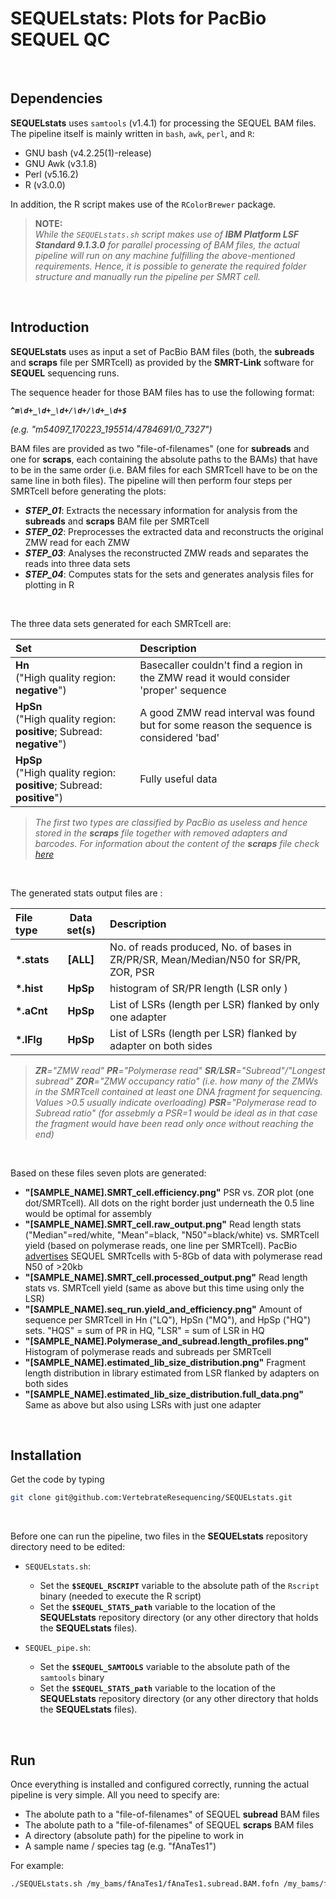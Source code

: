 # SEQUELstats: Plots for PacBio SEQUEL QC

<br>

## Dependencies

**SEQUELstats** uses `samtools` (v1.4.1) for processing the SEQUEL BAM files. The pipeline itself is mainly written in `bash`, `awk`, `perl`, and `R`:

 * GNU bash (v4.2.25(1)-release)
 * GNU Awk (v3.1.8)
 * Perl (v5.16.2)
 * R (v3.0.0)

In addition, the R script makes use of the `RColorBrewer` package.

> **NOTE:**
> <br>
> _While the `SEQUELstats.sh` script makes use of **IBM Platform LSF Standard 9.1.3.0** for parallel processing of BAM files, the actual pipeline will run on any machine fulfilling the above-mentioned requirements. Hence, it is possible to generate the required folder structure and manually run the pipeline per SMRT cell._

<br>

## Introduction

**SEQUELstats** uses as input a set of PacBio BAM files (both, the **subreads** and **scraps** file per SMRTcell) as provided by the **SMRT-Link** software for **SEQUEL** sequencing runs.

The sequence header for those BAM files has to use the following format:

_**`^m\d+_\d+_\d+/\d+/\d+_\d+$`**_

_(e.g. "m54097\_170223\_195514/4784691/0\_7327")_

BAM files are provided as two "file-of-filenames" (one for **subreads** and one for **scraps**, each containing the absolute paths to the BAMs) that have to be in the same order (i.e. BAM files for each SMRTcell have to be on the same line in both files). The pipeline will then perform four steps per SMRTcell before generating the plots:

 * **_STEP_01_**: Extracts the necessary information for analysis from the **subreads** and **scraps** BAM file per SMRTcell
 * **_STEP_02_**: Preprocesses the extracted data and reconstructs the original ZMW read for each ZMW
 * **_STEP_03_**: Analyses the reconstructed ZMW reads and separates the reads into three data sets
 * **_STEP_04_**: Computes stats for the sets and generates analysis files for plotting in R

<br>

The three data sets generated for each SMRTcell are:

| Set                                                                      | Description                                                                             |
|:-------------------------------------------------------------------------|:----------------------------------------------------------------------------------------|
| **Hn**<br>("High quality region: **negative**")                          | Basecaller couldn't find a region in the ZMW read it would consider 'proper' sequence   |
| **HpSn**<br>("High quality region: **positive**; Subread: **negative**") | A good ZMW read interval was found but for some reason the sequence is considered 'bad' |
| **HpSp**<br>("High quality region: **positive**; Subread: **positive**") | Fully useful data                                                                       |

> _The first two types are classified by PacBio as useless and hence stored in the **scraps** file together with removed adapters and barcodes. For information about the content of the **scraps** file check [here](http://pacbiofileformats.readthedocs.io/en/3.0/BAM.html#how-to-annotate-scrap-reads "How to annotate scrap reads?")_

<br>

The generated stats output files are :

| File type    | Data set(s) | Description                                                                          |
|:-------------|:-----------:|:-------------------------------------------------------------------------------------|
| **\*.stats** | **[ALL]**   | No. of reads produced, No. of bases in ZR/PR/SR, Mean/Median/N50 for SR/PR, ZOR, PSR |
| **\*.hist**  | **HpSp**    | histogram of SR/PR length (LSR only )                                                |
| **\*.aCnt**  | **HpSp**    | List of LSRs (length per LSR) flanked by only one adapter                            |
| **\*.lFlg**  | **HpSp**    | List of LSRs (length per LSR) flanked by adapter on both sides                       |

> _**ZR**="ZMW read"_
> _**PR**="Polymerase read"_
> _**SR**/**LSR**="Subread"/"Longest subread"_
> _**ZOR**="ZMW occupancy ratio" (i.e. how many of the ZMWs in the SMRTcell contained at least one DNA fragment for sequencing. Values >0.5 usually indicate overloading)_
> _**PSR**="Polymerase read to Subread ratio" (for assebmly a PSR=1 would be ideal as in that case the fragment would have been read only once without reaching the end)_

<br>

Based on these files seven plots are generated:

 * **"[SAMPLE_NAME].SMRT_cell.efficiency.png"**
	PSR vs. ZOR plot (one dot/SMRTcell). All dots on the right border just underneath the 0.5 line would be optimal for assembly
 * **"[SAMPLE_NAME].SMRT_cell.raw_output.png"**
	Read length stats ("Median"=red/white, "Mean"=black, "N50"=black/white) vs. SMRTcell yield (based on polymerase reads, one line per SMRTcell). PacBio [advertises](http://www.pacb.com/wp-content/uploads/2015/09/Revolutionize-Genomics-with-SMRT-Sequencing.pdf "see page 6") SEQUEL SMRTcells with 5-8Gb of data with polymerase read N50 of >20kb
 * **"[SAMPLE_NAME].SMRT_cell.processed_output.png"**
	Read length stats vs. SMRTcell yield (same as above but this time using only the LSR)
 * **"[SAMPLE_NAME].seq_run.yield_and_efficiency.png"**
	Amount of sequence per SMRTcell in Hn ("LQ"), HpSn ("MQ"), and HpSp ("HQ") sets. "HQS" = sum of PR in HQ, "LSR" = sum of LSR in HQ
 * **"[SAMPLE_NAME].Polymerase_and_subread.length_profiles.png"**
	Histogram of polymerase reads and subreads per SMRTcell
 * **"[SAMPLE_NAME].estimated_lib_size_distribution.png"**
	Fragment length distribution in library estimated from LSR flanked by adapters on both sides
 * **"[SAMPLE_NAME].estimated_lib_size_distribution.full_data.png"**
	Same as above but also using LSRs with just one adapter

<br>

## Installation

Get the code by typing

```sh
git clone git@github.com:VertebrateResequencing/SEQUELstats.git
```

<br>

Before one can run the pipeline, two files in the **SEQUELstats** repository directory need to be edited:

* `SEQUELstats.sh`:

  * Set the **`$SEQUEL_RSCRIPT`** variable to the absolute path of the `Rscript` binary (needed to execute the R script)
  * Set the **`$SEQUEL_STATS_path`** variable to the location of the **SEQUELstats** repository directory (or any other directory that holds the **SEQUELstats** files).

* `SEQUEL_pipe.sh`:

  * Set the **`$SEQUEL_SAMTOOLS`** variable to the absolute path of the `samtools` binary
  * Set the **`$SEQUEL_STATS_path`** variable to the location of the **SEQUELstats** repository directory (or any other directory that holds the **SEQUELstats** files).

<br>

## Run

Once everything is installed and configured correctly, running the actual pipeline is very simple. All you need to specify are:

 * The abolute path to a "file-of-filenames" of SEQUEL **subread** BAM files
 * The abolute path to a "file-of-filenames" of SEQUEL **scraps** BAM files
 * A directory (absolute path) for the pipeline to work in
 * A sample name / species tag (e.g. "fAnaTes1")

For example:

```sh
./SEQUELstats.sh /my_bams/fAnaTes1/fAnaTes1.subread.BAM.fofn /my_bams/fAnaTes1/fAnaTes1.scraps.BAM.fofn /my_fastas/fAnaTes1/stats fAnaTes1
```
